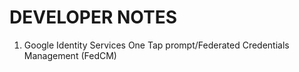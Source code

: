 # DEVELOPER NOTES

1. Google Identity Services One Tap prompt/Federated Credentials Management (FedCM)
